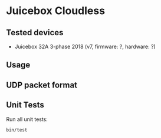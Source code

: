 # Juicebox Cloudless

## Tested devices

- Juicebox 32A 3-phase 2018 (v7, firmware: ?, hardware: ?)

## Usage

## UDP packet format


## Unit Tests

Run all unit tests:

```sh
bin/test
```
